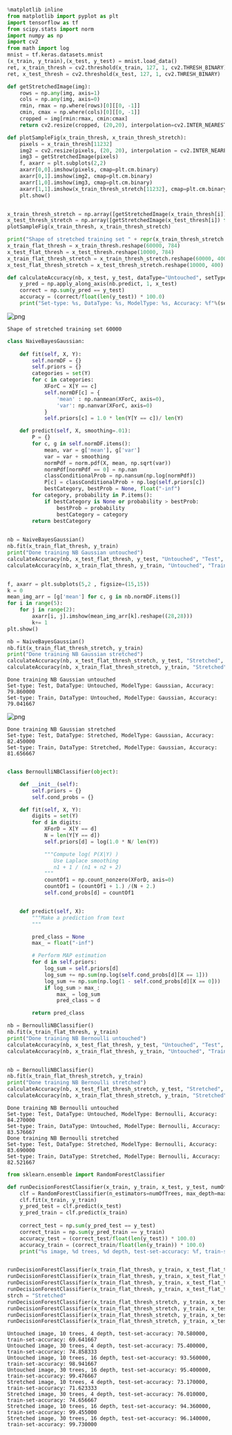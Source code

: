 

```python

%matplotlib inline
from matplotlib import pyplot as plt
import tensorflow as tf
from scipy.stats import norm
import numpy as np
import cv2
from math import log
mnist = tf.keras.datasets.mnist
(x_train, y_train),(x_test, y_test) = mnist.load_data()
ret, x_train_thresh = cv2.threshold(x_train, 127, 1, cv2.THRESH_BINARY)
ret, x_test_thresh = cv2.threshold(x_test, 127, 1, cv2.THRESH_BINARY)

def getStretchedImage(img):
    rows = np.any(img, axis=1)
    cols = np.any(img, axis=0)
    rmin, rmax = np.where(rows)[0][[0, -1]]
    cmin, cmax = np.where(cols)[0][[0, -1]]
    cropped = img[rmin:rmax, cmin:cmax]
    return cv2.resize(cropped, (20,20), interpolation=cv2.INTER_NEAREST)

def plotSampleFig(x_train_thresh, x_train_thresh_stretch):
    pixels = x_train_thresh[11232]
    img2 = cv2.resize(pixels, (20, 20), interpolation = cv2.INTER_NEAREST)
    img3 = getStretchedImage(pixels)
    f, axarr = plt.subplots(2,2)
    axarr[0,0].imshow(pixels, cmap=plt.cm.binary)
    axarr[0,1].imshow(img2, cmap=plt.cm.binary)
    axarr[1,0].imshow(img3, cmap=plt.cm.binary)
    axarr[1,1].imshow(x_train_thresh_stretch[11232], cmap=plt.cm.binary)
    plt.show()


x_train_thresh_stretch = np.array([getStretchedImage(x_train_thresh[i]) for i in range(len(x_train_thresh))])
x_test_thresh_stretch = np.array([getStretchedImage(x_test_thresh[i]) for i in range(len(x_test_thresh))])
plotSampleFig(x_train_thresh, x_train_thresh_stretch)

print("Shape of stretched training set " + repr(x_train_thresh_stretch.shape[0]))
x_train_flat_thresh = x_train_thresh.reshape(60000, 784)
x_test_flat_thresh = x_test_thresh.reshape(10000, 784)
x_train_flat_thresh_stretch = x_train_thresh_stretch.reshape(60000, 400)
x_test_flat_thresh_stretch = x_test_thresh_stretch.reshape(10000, 400)

def calculateAccuracy(nb, x_test, y_test, dataType="Untouched", setType="Test", modelType="Gaussian"):
    y_pred = np.apply_along_axis(nb.predict, 1, x_test)
    correct = np.sum(y_pred == y_test)
    accuracy = (correct/float(len(y_test)) * 100.0)
    print("Set-type: %s, DataType: %s, ModelType: %s, Accuracy: %f"%(setType, dataType, modelType, accuracy))
```


![png](output_0_0.png)


    Shape of stretched training set 60000



```python
class NaiveBayesGaussian:
    
    def fit(self, X, Y):
        self.normDF = {}
        self.priors = {}
        categories = set(Y)
        for c in categories:
            XForC = X[Y == c]
            self.normDF[c] = {
                'mean' : np.nanmean(XForC, axis=0),
                'var': np.nanvar(XForC, axis=0)
            }
            self.priors[c] = 1.0 * len(Y[Y == c])/ len(Y)    

    def predict(self, X, smoothing=.01):
        P = {}
        for c, g in self.normDF.items():
            mean, var = g['mean'], g['var']
            var = var + smoothing
            normPdf = norm.pdf(X, mean, np.sqrt(var))
            normPdf[normPdf == 0] = np.nan
            classConditionalProb = np.nansum(np.log(normPdf))
            P[c] = classConditionalProb + np.log(self.priors[c])  
            bestCategory, bestProb = None, float("-inf")
        for category, probability in P.items():
            if bestCategory is None or probability > bestProb:
                bestProb = probability
                bestCategory = category
        return bestCategory
 

nb = NaiveBayesGaussian()
nb.fit(x_train_flat_thresh, y_train)
print("Done training NB Gaussian untouched")
calculateAccuracy(nb, x_test_flat_thresh, y_test, "Untouched", "Test", "Gaussian")
calculateAccuracy(nb, x_train_flat_thresh, y_train, "Untouched", "Train", "Gaussian")


f, axarr = plt.subplots(5,2 , figsize=(15,15))
k = 0
mean_img_arr = [g['mean'] for c, g in nb.normDF.items()]
for i in range(5):
    for j in range(2):
        axarr[i, j].imshow(mean_img_arr[k].reshape((28,28)))
        k+= 1
plt.show()

nb = NaiveBayesGaussian()
nb.fit(x_train_flat_thresh_stretch, y_train)
print("Done training NB Gaussian stretched")
calculateAccuracy(nb, x_test_flat_thresh_stretch, y_test, "Stretched", "Test", "Gaussian")
calculateAccuracy(nb, x_train_flat_thresh_stretch, y_train, "Stretched", "Train", "Gaussian")
```

    Done training NB Gaussian untouched
    Set-type: Test, DataType: Untouched, ModelType: Gaussian, Accuracy: 79.860000
    Set-type: Train, DataType: Untouched, ModelType: Gaussian, Accuracy: 79.041667



![png](output_1_1.png)


    Done training NB Gaussian stretched
    Set-type: Test, DataType: Stretched, ModelType: Gaussian, Accuracy: 82.450000
    Set-type: Train, DataType: Stretched, ModelType: Gaussian, Accuracy: 81.656667



```python

class BernoulliNBClassifier(object):

    def __init__(self):
        self.priors = {}
        self.cond_probs = {}

    def fit(self, X, Y):
        digits = set(Y)
        for d in digits:
            XForD = X[Y == d]
            N = len(Y[Y == d])
            self.priors[d] = log(1.0 * N/ len(Y)) 

            """Compute log( P(X|Y) )
               Use Laplace smoothing
               n1 + 1 / (n1 + n2 + 2)
            """
            countOf1 = np.count_nonzero(XForD, axis=0)
            countOf1 = (countOf1 + 1.) /(N + 2.)
            self.cond_probs[d] = countOf1


    def predict(self, X):
        """Make a prediction from text
        """

        pred_class = None
        max_ = float("-inf")

        # Perform MAP estimation
        for d in self.priors:
            log_sum = self.priors[d]
            log_sum += np.sum(np.log(self.cond_probs[d][X == 1]))
            log_sum += np.sum(np.log(1 - self.cond_probs[d][X == 0]))
            if log_sum > max_:
                max_ = log_sum
                pred_class = d

        return pred_class

nb = BernoulliNBClassifier()
nb.fit(x_train_flat_thresh, y_train)
print("Done training NB Bernoulli untouched")
calculateAccuracy(nb, x_test_flat_thresh, y_test, "Untouched", "Test", "Bernoulli")
calculateAccuracy(nb, x_train_flat_thresh, y_train, "Untouched", "Train", "Bernoulli")


nb = BernoulliNBClassifier()
nb.fit(x_train_flat_thresh_stretch, y_train)
print("Done training NB Bernoulli stretched")
calculateAccuracy(nb, x_test_flat_thresh_stretch, y_test, "Stretched", "Test", "Bernoulli")
calculateAccuracy(nb, x_train_flat_thresh_stretch, y_train, "Stretched", "Train", "Bernoulli")

```

    Done training NB Bernoulli untouched
    Set-type: Test, DataType: Untouched, ModelType: Bernoulli, Accuracy: 84.270000
    Set-type: Train, DataType: Untouched, ModelType: Bernoulli, Accuracy: 83.576667
    Done training NB Bernoulli stretched
    Set-type: Test, DataType: Stretched, ModelType: Bernoulli, Accuracy: 83.690000
    Set-type: Train, DataType: Stretched, ModelType: Bernoulli, Accuracy: 82.521667



```python
from sklearn.ensemble import RandomForestClassifier

def runDecisionForestClassifier(x_train, y_train, x_test, y_test, numOfTrees, maxDepth, dataType="Untouched"):
    clf = RandomForestClassifier(n_estimators=numOfTrees, max_depth=maxDepth)
    clf.fit(x_train, y_train)
    y_pred_test = clf.predict(x_test)
    y_pred_train = clf.predict(x_train)
    
    correct_test = np.sum(y_pred_test == y_test)
    correct_train = np.sum(y_pred_train == y_train)
    accuracy_test = (correct_test/float(len(y_test)) * 100.0)
    accuracy_train = (correct_train/float(len(y_train)) * 100.0)
    print("%s image, %d trees, %d depth, test-set-accuracy: %f, train-set-accuracy: %f" %(dataType, numOfTrees, maxDepth, accuracy_test, accuracy_train ))


runDecisionForestClassifier(x_train_flat_thresh, y_train, x_test_flat_thresh, y_test, 10, 4)
runDecisionForestClassifier(x_train_flat_thresh, y_train, x_test_flat_thresh, y_test, 30, 4)
runDecisionForestClassifier(x_train_flat_thresh, y_train, x_test_flat_thresh, y_test, 10, 16)
runDecisionForestClassifier(x_train_flat_thresh, y_train, x_test_flat_thresh, y_test, 30, 16)
strch = "Stretched"
runDecisionForestClassifier(x_train_flat_thresh_stretch, y_train, x_test_flat_thresh_stretch, y_test, 10, 4, strch)
runDecisionForestClassifier(x_train_flat_thresh_stretch, y_train, x_test_flat_thresh_stretch, y_test, 30, 4, strch)
runDecisionForestClassifier(x_train_flat_thresh_stretch, y_train, x_test_flat_thresh_stretch, y_test, 10, 16, strch)
runDecisionForestClassifier(x_train_flat_thresh_stretch, y_train, x_test_flat_thresh_stretch, y_test, 30, 16, strch)

```

    Untouched image, 10 trees, 4 depth, test-set-accuracy: 70.580000, train-set-accuracy: 69.641667
    Untouched image, 30 trees, 4 depth, test-set-accuracy: 75.400000, train-set-accuracy: 74.858333
    Untouched image, 10 trees, 16 depth, test-set-accuracy: 93.560000, train-set-accuracy: 98.941667
    Untouched image, 30 trees, 16 depth, test-set-accuracy: 95.400000, train-set-accuracy: 99.476667
    Stretched image, 10 trees, 4 depth, test-set-accuracy: 73.170000, train-set-accuracy: 71.623333
    Stretched image, 30 trees, 4 depth, test-set-accuracy: 76.010000, train-set-accuracy: 74.656667
    Stretched image, 10 trees, 16 depth, test-set-accuracy: 94.360000, train-set-accuracy: 99.455000
    Stretched image, 30 trees, 16 depth, test-set-accuracy: 96.140000, train-set-accuracy: 99.730000


